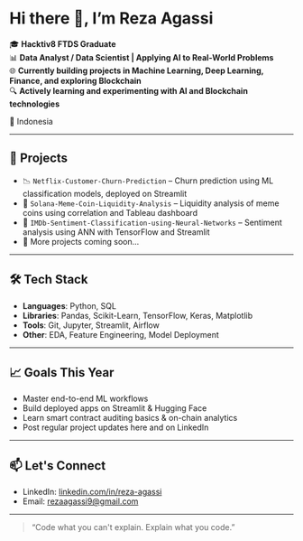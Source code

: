 # Hi there 👋, I’m Reza Agassi

🎓 **Hacktiv8 FTDS Graduate**  
📊 **Data Analyst / Data Scientist | Applying AI to Real-World Problems**  
🌐 **Currently building projects in Machine Learning, Deep Learning, Finance, and exploring Blockchain**  
🔍 **Actively learning and experimenting with AI and Blockchain technologies**

📍 Indonesia

---

## 🚀 Projects
- 📉 `Netflix-Customer-Churn-Prediction` – Churn prediction using ML classification models, deployed on Streamlit  
- 💸 `Solana-Meme-Coin-Liquidity-Analysis` – Liquidity analysis of meme coins using correlation and Tableau dashboard  
- 🧠 `IMDb-Sentiment-Classification-using-Neural-Networks` – Sentiment analysis using ANN with TensorFlow and Streamlit  
- 🧪 More projects coming soon...

---

## 🛠️ Tech Stack
- **Languages**: Python, SQL  
- **Libraries**: Pandas, Scikit-Learn, TensorFlow, Keras, Matplotlib  
- **Tools**: Git, Jupyter, Streamlit, Airflow  
- **Other**: EDA, Feature Engineering, Model Deployment  

---

## 📈 Goals This Year
- Master end-to-end ML workflows  
- Build deployed apps on Streamlit & Hugging Face  
- Learn smart contract auditing basics & on-chain analytics  
- Post regular project updates here and on LinkedIn

---

## 📫 Let's Connect
- LinkedIn: [linkedin.com/in/reza-agassi](https://www.linkedin.com/in/reza-agassi-62240b2b7)
- Email: rezaagassi9@gmail.com

---

> “Code what you can't explain. Explain what you code.”  

